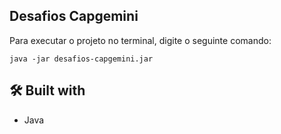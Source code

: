 ## Desafios Capgemini ##

Para executar o projeto no terminal, digite o seguinte comando:

```shell script
java -jar desafios-capgemini.jar
```

## 🛠️ Built with

* Java